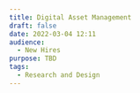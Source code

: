 ```yaml
---
title: Digital Asset Management
draft: false
date: 2022-03-04 12:11
audience:
  - New Hires
purpose: TBD
tags:
  - Research and Design
---
```

